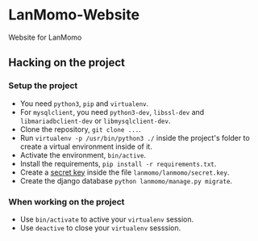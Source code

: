 # LanMomo-Website
Website for LanMomo

## Hacking on the project

### Setup the project
 * You need `python3`, `pip` and `virtualenv`.
 * For `mysqlclient`, you need `python3-dev`, `libssl-dev` and `libmariadbclient-dev` or `libmysqlclient-dev`.
 * Clone the repository, `git clone ...`.
 * Run `virtualenv -p /usr/bin/python3 ./` inside the project's folder to create a virtual environment inside of it.
 * Activate the environment, `bin/active`.
 * Install the requirements, `pip install -r requirements.txt`.
 * Create a [secret key](https://docs.djangoproject.com/en/1.7/ref/settings/#secret-key) inside the file `lanmomo/lanmomo/secret.key`.
 * Create the django database `python lanmomo/manage.py migrate`.

### When working on the project

* Use `bin/activate` to active your `virtualenv` session.
* Use `deactive` to close your `virtualenv` sesssion.
